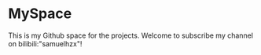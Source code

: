 # MySpace
This is my Github space for the projects.
Welcome to subscribe my channel on bilibili:"samuelhzx"!
